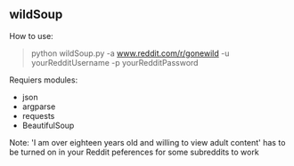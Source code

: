 ## wildSoup
How to use:

> python wildSoup.py -a www.reddit.com/r/gonewild -u yourRedditUsername -p yourRedditPassword

Requiers modules:
* json
* argparse
* requests
* BeautifulSoup
                 
Note:
'I am over eighteen years old and willing to view adult content' has to be turned on in your Reddit peferences for some subreddits to work 

